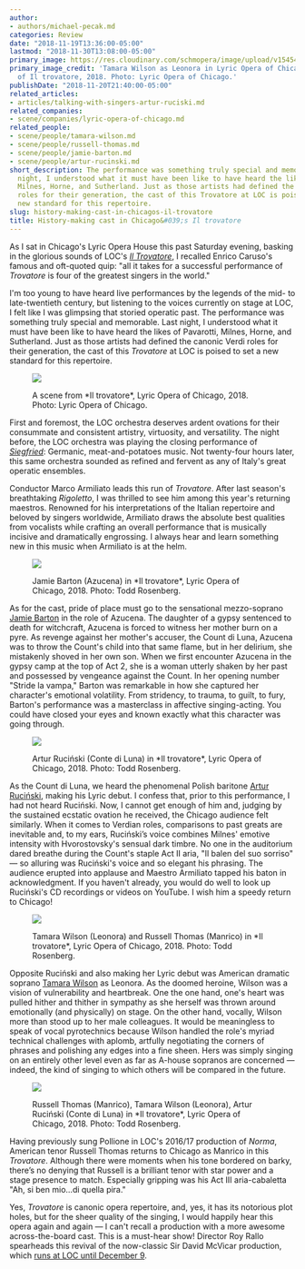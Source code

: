 ```yaml
---
author:
- authors/michael-pecak.md
categories: Review
date: "2018-11-19T13:36:00-05:00"
lastmod: "2018-11-30T13:08:00-05:00"
primary_image: https://res.cloudinary.com/schmopera/image/upload/v1545409169/media/webhook-uploads/1542652498125/sqTamaraWilson_ILTROVATORE_LyricOperaofChicago_CamA-12.jpg.jpg
primary_image_credit: 'Tamara Wilson as Leonora in Lyric Opera of Chicago''s production
  of Il trovatore, 2018. Photo: Lyric Opera of Chicago.'
publishDate: "2018-11-20T21:40:00-05:00"
related_articles:
- articles/talking-with-singers-artur-ruciski.md
related_companies:
- scene/companies/lyric-opera-of-chicago.md
related_people:
- scene/people/tamara-wilson.md
- scene/people/russell-thomas.md
- scene/people/jamie-barton.md
- scene/people/artur-rucinski.md
short_description: The performance was something truly special and memorable. Last
  night, I understood what it must have been like to have heard the likes of Pavarotti,
  Milnes, Horne, and Sutherland. Just as those artists had defined the canonic Verdi
  roles for their generation, the cast of this Trovatore at LOC is poised to set a
  new standard for this repertoire.
slug: history-making-cast-in-chicagos-il-trovatore
title: History-making cast in Chicago&#039;s Il trovatore
---
```

As I sat in Chicago's Lyric Opera House this past Saturday evening, basking in the glorious sounds of LOC's [*Il Trovatore*](https://www.lyricopera.org/concertstickets/calendar/2018-2019/il-trovatore-opera-tickets), I recalled Enrico Caruso's famous and oft-quoted quip: "all it takes for a successful performance of *Trovatore* is four of the greatest singers in the world." 
 
I'm too young to have heard live performances by the legends of the mid- to late-twentieth century, but listening to the voices currently on stage at LOC, I felt like I was glimpsing that storied operatic past. The performance was something truly special and memorable. Last night, I understood what it must have been like to have heard the likes of Pavarotti, Milnes, Horne, and Sutherland. Just as those artists had defined the canonic Verdi roles for their generation, the cast of this *Trovatore* at LOC is poised to set a new standard for this repertoire. 

<figure data-type="image">

![](https://res.cloudinary.com/schmopera/image/upload/v1545409169/media/webhook-uploads/1542652240589/ILTROVATORE_LyricOperaofChicago_CamB32.jpg.jpg)
<figcaption>A scene from *Il trovatore*, Lyric Opera of Chicago, 2018. Photo: Lyric Opera of Chicago.</figcaption>
</figure>
 
First and foremost, the LOC orchestra deserves ardent ovations for their consummate and consistent artistry, virtuosity, and versatility. The night before, the LOC orchestra was playing the closing performance of [*Siegfried*](/inflatable-beasts-vocal-brilliance-locs-siegfried/): Germanic, meat-and-potatoes music. Not twenty-four hours later, this same orchestra sounded as refined and fervent as any of Italy's great operatic ensembles. 

Conductor Marco Armiliato leads this run of *Trovatore*. After last season's breathtaking *Rigoletto*, I was thrilled to see him among this year's returning maestros. Renowned for his interpretations of the Italian repertoire and beloved by singers worldwide, Armiliato draws the absolute best qualities from vocalists while crafting an overall performance that is musically incisive and dramatically engrossing. I always hear and learn something new in this music when Armiliato is at the helm.

<figure data-type="image">

![](https://res.cloudinary.com/schmopera/image/upload/v1545409169/media/webhook-uploads/1542652258172/JamieBarton_ILTROVATORE_LyricOperaofChicago_LYR181114_188.jpg.jpg)
<figcaption>Jamie Barton (Azucena) in *Il trovatore*, Lyric Opera of Chicago, 2018. Photo: Todd Rosenberg.</figcaption>
</figure>

As for the cast, pride of place must go to the sensational mezzo-soprano [Jamie Barton](/talking-with-singers-jamie-barton/) in the role of Azucena. The daughter of a gypsy sentenced to death for witchcraft, Azucena is forced to witness her mother burn on a pyre. As revenge against her mother's accuser, the Count di Luna, Azucena was to throw the Count's child into that same flame, but in her delirium, she mistakenly shoved in her own son. When we first encounter Azucena in the gypsy camp at the top of Act 2, she is a woman utterly shaken by her past and possessed by vengeance against the Count. In her opening number "Stride la vampa," Barton was remarkable in how she captured her character's emotional volatility. From stridency, to trauma, to guilt, to fury, Barton's performance was a masterclass in affective singing-acting. You could have closed your eyes and known exactly what this character was going through.

<figure data-type="image">

![](https://res.cloudinary.com/schmopera/image/upload/v1545409169/media/webhook-uploads/1542652271141/ArturRucinnski_ILTROVATORE_LyricOperaofChicago_LYR181114_074.jpg.jpg)
<figcaption>Artur Ruciński (Conte di Luna) in *Il trovatore*, Lyric Opera of Chicago, 2018. Photo: Todd Rosenberg.</figcaption>
</figure>
 
As the Count di Luna, we heard the phenomenal Polish baritone [Artur Ruciński](/scene/people/artur-rucinski/), making his Lyric debut. I confess that, prior to this performance, I had not heard Ruciński. Now, I cannot get enough of him and, judging by the sustained ecstatic ovation he received, the Chicago audience felt similarly. When it comes to Verdian roles, comparisons to past greats are inevitable and, to my ears, Ruciński’s voice combines Milnes' emotive intensity with Hvorostovsky's sensual dark timbre. No one in the auditorium dared breathe during the Count's staple Act II aria, "Il balen del suo sorriso" — so alluring was Ruciński's voice and so elegant his phrasing. The audience erupted into applause and Maestro Armiliato tapped his baton in acknowledgment. If you haven't already, you would do well to look up Ruciński's CD recordings or videos on YouTube. I wish him a speedy return to Chicago!   

<figure data-type="image">

![](https://res.cloudinary.com/schmopera/image/upload/v1545409169/media/webhook-uploads/1542652301746/TamaraWilson_RussellThomas_ILTROVATORE_LyricOperaofChicago_LYR181114_403.jpg.jpg)
<figcaption>Tamara Wilson (Leonora) and Russell Thomas (Manrico) in *Il trovatore*, Lyric Opera of Chicago, 2018. Photo: Todd Rosenberg.</figcaption>
</figure>

Opposite Ruciński and also making her Lyric debut was American dramatic soprano [Tamara Wilson](/scene/people/tamara-wilson/) as Leonora. As the doomed heroine, Wilson was a vision of vulnerability and heartbreak. One the one hand, one's heart was pulled hither and thither in sympathy as she herself was thrown around emotionally (and physically) on stage. On the other hand, vocally, Wilson more than stood up to her male colleagues. It would be meaningless to speak of vocal pyrotechnics because Wilson handled the role's myriad technical challenges with aplomb, artfully negotiating the corners of phrases and polishing any edges into a fine sheen. Hers was simply singing on an entirely other level even as far as A-house sopranos are concerned — indeed, the kind of singing to which others will be compared in the future.

<figure data-type="image">

![](https://res.cloudinary.com/schmopera/image/upload/v1545409169/media/webhook-uploads/1542652392590/RussellThomas_TamaraWilson_ArturRucin%CC%81ski_ILTROVATORE_LyricOperaofChicago_LYR181114_094.jpg.jpg)
<figcaption>Russell Thomas (Manrico), Tamara Wilson (Leonora), Artur Ruciński (Conte di Luna) in *Il trovatore*, Lyric Opera of Chicago, 2018. Photo: Todd Rosenberg.</figcaption>
</figure>

Having previously sung Pollione in LOC's 2016/17 production of *Norma*, American tenor Russell Thomas returns to Chicago as Manrico in this *Trovatore*. Although there were moments when his tone bordered on barky, there’s no denying that Russell is a brilliant tenor with star power and a stage presence to match. Especially gripping was his Act III aria-cabaletta "Ah, si ben mio…di quella pira." 
 
Yes, *Trovatore* is canonic opera repertoire, and, yes, it has its notorious plot holes, but for the sheer quality of the singing, I would happily hear this opera again and again — I can't recall a production with a more awesome across-the-board cast. This is a must-hear show! Director Roy Rallo spearheads this revival of the now-classic Sir David McVicar production, which [runs at LOC until December 9](https://www.lyricopera.org/concertstickets/calendar/2018-2019/il-trovatore-opera-tickets).